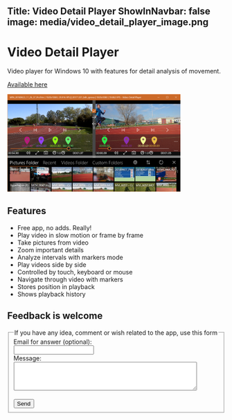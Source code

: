 Title: Video Detail Player
ShowInNavbar: false
image: media/video_detail_player_image.png
---

# Video Detail Player


Video player for Windows 10 with features for detail analysis of movement.

[Available here](https://www.microsoft.com/en-us/p/video-detail-player/9p34ghb2h88r)

<img src="media/all.png" alt="drawing" width="400"/>

## Features

- Free app, no adds. Really!
- Play video in slow motion or frame by frame
- Take pictures from video 
- Zoom important details 
- Analyze intervals with markers mode 
- Play videos side by side 
- Controlled by touch, keyboard or mouse
- Navigate through video with markers
- Stores position in playback 
- Shows playback history 

## Feedback is welcome

<form action="https://formspree.io/form_x_25082@tesar.tech" method="POST">
    <fieldset>
    <legend>If you have any idea, comment or wish related to the app, use this form</legend>
    Email for answer (optional):<br>
    <input type="email" name="mail" ><br>
    Message:<br>
    <textarea  rows="4" cols="50" name="message" > </textarea> <br><br>
    <input type="submit" value="Send">
  </fieldset>
</form>
